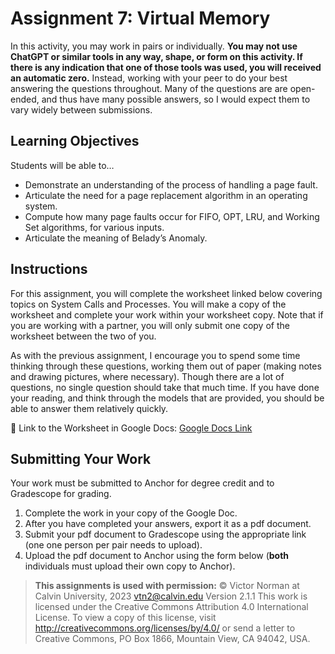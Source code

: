 # Assignment 7: Virtual Memory

In this activity, you may work in pairs or individually.  **You may not use ChatGPT or similar tools in any way, shape,
or form on this activity. If there is any indication that one of those tools was used, you will received an automatic
zero.** Instead, working with your peer to do your best answering the questions throughout. Many of the questions are
are open-ended, and thus have many possible answers, so I would expect them to vary widely between submissions.

## Learning Objectives

Students will be able to…

- Demonstrate an understanding of the process of handling a page fault.
- Articulate the need for a page replacement algorithm in an operating system.
- Compute how many page faults occur for FIFO, OPT, LRU, and Working Set algorithms, for various inputs.
- Articulate the meaning of Belady’s Anomaly.

## Instructions

For this assignment, you will complete the worksheet linked below covering topics on System Calls and Processes.  You will make a copy of the worksheet and complete your work within your worksheet copy. Note that if you are working with a partner, you will only submit one copy of the worksheet between the two of you.  

As with the previous assignment, I encourage you to
spend some time thinking through these questions, working them out of paper (making notes and drawing pictures, where
necessary).  Though there are a lot of questions, no single question should take that much time.  If you have done your reading, and think through the models that are provided, you should be able to answer them relatively quickly.

📄 Link to the Worksheet in Google Docs: [Google Docs Link](https://docs.google.com/document/d/1UjYXRgLswY1g41ozme84F3QRs7_qt9NtFaZqCGl1Ob0/copy)

## Submitting Your Work

Your work must be submitted to Anchor for degree credit and to Gradescope for grading.

1. Complete the work in your copy of the Google Doc.
2. After you have completed your answers, export it as a pdf document.
3. Submit your pdf document to Gradescope using the appropriate link (one one person per pair needs to upload).
4. Upload the pdf document to Anchor using the form below (**both** individuals must upload their own copy to Anchor).

> **This assignments is used with permission:**
> © Victor Norman at Calvin University, 2023 vtn2@calvin.edu
> Version 2.1.1
> This work is licensed under the Creative Commons Attribution 4.0 International License. To view a copy of this license, visit http://creativecommons.org/licenses/by/4.0/ or send a letter to Creative Commons, PO Box 1866, Mountain View, CA 94042, USA.
